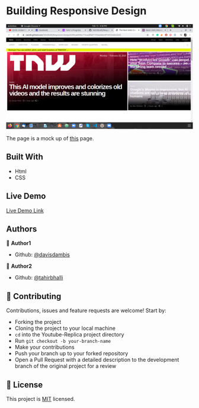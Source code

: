 # Building Responsive Design

![screenshot](./screenshot.png)

The page is a mock up of [this](https://thenextweb.com/) page.  

## Built With

- Html
- CSS

## Live Demo

[Live Demo Link](https://rawcdn.githack.com/Tahirbhalli/Responsive-Design/95843327ca3ac0994fba6bf7dfa492dc0ba4e421/index.html)


## Authors

👤 **Author1**

- Github: [@davisdambis](https://github.com/davisdambis)


👤 **Author2**

- Github: [@tahirbhalli](https://github.com/tahirbhalli/)

## 🤝 Contributing

Contributions, issues and feature requests are welcome! Start by:
* Forking the project
* Cloning the project to your local machine
* `cd` into the Youtube-Replica project directory
* Run `git checkout -b your-branch-name`
* Make your contributions
* Push your branch up to your forked repository
* Open a Pull Request with a detailed description to the development branch of the original project for a review

## 📝 License

This project is [MIT](https://opensource.org/licenses/MIT) licensed.
